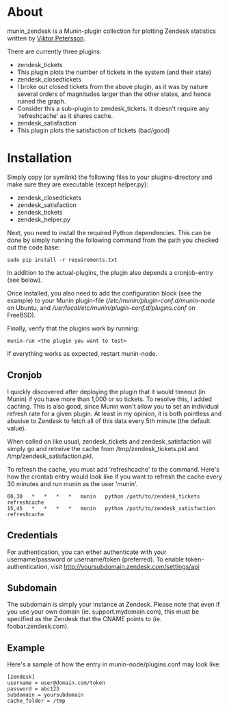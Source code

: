 # About

munin_zendesk is a Munin-plugin collection for plotting Zendesk statistics written by [Viktor Petersson](http://viktorpetersson.com/).

There are currently three plugins: 

 * zendesk_tickets
  * This plugin plots the number of tickets in the system (and their state)
 * zendesk_closedtickets
  * I broke out closed tickets from the above plugin, as it was by nature several orders of magnitudes larger than the other states, and hence ruined the graph.
  * Consider this a sub-plugin to zendesk_tickets. It doesn't require any 'refreshcache' as it shares cache.
 * zendesk_satisfaction
  * This plugin plots the satisfaction of tickets (bad/good)

# Installation

Simply copy (or symlink) the following files to your plugins-directory and make sure they are executable (except helper.py):

 * zendesk_closedtickets
 * zendesk_satisfaction
 * zendesk_tickets
 * zendesk_helper.py

Next, you need to install the required Python dependencies. This can be done by simply running the following command from the path you checked out the code base:

    sudo pip install -r requirements.txt

In addition to the actual-plugins, the plugin also depends a cronjob-entry (see below). 

Once installed, you also need to add the configuration block (see the example) to your Munin plugin-file (*/etc/munin/plugin-conf.d/munin-node* on Ubuntu, and */usr/local/etc/munin/plugin-conf.d/plugins.conf* on FreeBSD).

Finally, verify that the plugins work by running:

    munin-run <the plugin you want to test>

If everything works as expected, restart munin-node.

## Cronjob

I quickly discovered after deploying the plugin that it would timeout (in Munin) if you have more  than 1,000 or so tickets. To resolve this, I added caching. This is also good, since Munin won't allow you to set an individual refresh rate for a given plugin. At least in my opinion, it is both pointless and abusive to Zendesk to fetch all of this data every 5th minute (the default value).

When called on like usual, zendesk_tickets and zendesk_satisfaction will simply go and retreive the cache from /tmp/zendesk_tickets.pkl and /tmp/zendesk_satisfaction.pkl.

To refresh the cache, you must add 'refreshcache' to the command. Here's how the crontab entry
would look like if you want to refresh the cache every 30 minutes and run munin as the user 'munin'.

    00,30	*	*	*	*	munin	python /path/to/zendesk_tickets refreshcache
    15,45	*	*	*	*	munin	python /path/to/zendesk_satisfaction refreshcache

## Credentials

For authentication, you can either authenticate with your username/password or username/token (preferred).
To enable token-authentication, visit http://yoursubdomain.zendesk.com/settings/api

## Subdomain

The subdomain is simply your instance at Zendesk. Please note that even if you use your 
own domain (ie. support.mydomain.com), this must be specified as the Zendesk that the 
CNAME points to (ie. foobar.zendesk.com).

## Example

Here's a sample of how the entry in munin-node/plugins.conf may look like:

    [zendesk]
    username = user@domain.com/token
    password = abc123
    subdomain = yoursubdomain
    cache_folder = /tmp

